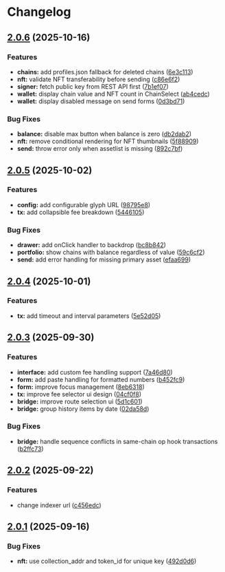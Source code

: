 # Changelog

## [2.0.6](https://github.com/initia-labs/interwovenkit/compare/v2.0.5...v2.0.6) (2025-10-16)

### Features

- **chains:** add profiles.json fallback for deleted chains ([6e3c113](https://github.com/initia-labs/interwovenkit/commit/6e3c113ab3dc8172e98512850a0897f062d8719a))
- **nft:** validate NFT transferability before sending ([c86e6f2](https://github.com/initia-labs/interwovenkit/commit/c86e6f2ba8ea0b311c3098183e57630cc143cf3b))
- **signer:** fetch public key from REST API first ([7b1ef07](https://github.com/initia-labs/interwovenkit/commit/7b1ef070529411e485222eda6b60b3eb2d5d4463))
- **wallet:** display chain value and NFT count in ChainSelect ([ab4cedc](https://github.com/initia-labs/interwovenkit/commit/ab4cedca1b3041a1c77ee8e273cc3d00037f15b4))
- **wallet:** display disabled message on send forms ([0d3bd71](https://github.com/initia-labs/interwovenkit/commit/0d3bd71c4980ac70088071e3fa83f152ab6e228e))

### Bug Fixes

- **balance:** disable max button when balance is zero ([db2dab2](https://github.com/initia-labs/interwovenkit/commit/db2dab21a1a42e190ca854bbaa61b3f5edbb7c7a))
- **nft:** remove conditional rendering for NFT thumbnails ([5f88909](https://github.com/initia-labs/interwovenkit/commit/5f8890921e65f3fda393d5c88ac778fc95665e38))
- **send:** throw error only when assetlist is missing ([892c7bf](https://github.com/initia-labs/interwovenkit/commit/892c7bf14e2b997a381d476a99b8e132f09142e8))

## [2.0.5](https://github.com/initia-labs/interwovenkit/compare/v2.0.4...v2.0.5) (2025-10-02)

### Features

- **config:** add configurable glyph URL ([98795e8](https://github.com/initia-labs/interwovenkit/commit/98795e8d618f6c74bb42533862bb41d7cefe11c6))
- **tx:** add collapsible fee breakdown ([5446105](https://github.com/initia-labs/interwovenkit/commit/5446105310fef408e4662e5d3e0a28cbc6d73d07))

### Bug Fixes

- **drawer:** add onClick handler to backdrop ([bc8b842](https://github.com/initia-labs/interwovenkit/commit/bc8b842cbfe14984739d1ec9d71ccaa5c57375c0))
- **portfolio:** show chains with balance regardless of value ([59c6cf2](https://github.com/initia-labs/interwovenkit/commit/59c6cf2b695f4bd1f67b4bf90edc13941ed55a5c))
- **send:** add error handling for missing primary asset ([efaa699](https://github.com/initia-labs/interwovenkit/commit/efaa699d472606f15699aef666198f13ab33cf45))

## [2.0.4](https://github.com/initia-labs/interwovenkit/compare/v2.0.3...v2.0.4) (2025-10-01)

### Features

- **tx:** add timeout and interval parameters ([5e52d05](https://github.com/initia-labs/interwovenkit/commit/5e52d0508b20659e6adfd12766fc291592fc1206))

## [2.0.3](https://github.com/initia-labs/interwovenkit/compare/v2.0.2...v2.0.3) (2025-09-30)

### Features

- **interface:** add custom fee handling support ([7a46d80](https://github.com/initia-labs/interwovenkit/commit/7a46d80d3b1d48468072b5f8521427201e27f4b0))
- **form:** add paste handling for formatted numbers ([b452fc9](https://github.com/initia-labs/interwovenkit/commit/b452fc9a981a96fa03261b096a4befdbea04bd8d))
- **form:** improve focus management ([8eb6318](https://github.com/initia-labs/interwovenkit/commit/8eb6318aa5ef38ad0dd18dc54155ade97c78c7c3))
- **tx:** improve fee selector ui design ([04cf0f8](https://github.com/initia-labs/interwovenkit/commit/04cf0f80598f2acc6b28ec060644230298b89f97))
- **bridge:** improve route selection ui ([5d1c601](https://github.com/initia-labs/interwovenkit/commit/5d1c601c86f6f959180a974ee18f9c3adbc4a6fc))
- **bridge:** group history items by date ([02da58d](https://github.com/initia-labs/interwovenkit/commit/02da58dc82883113495dfff4ec9afe1993d06e32))

### Bug Fixes

- **bridge:** handle sequence conflicts in same-chain op hook transactions ([b2ffc73](https://github.com/initia-labs/interwovenkit/commit/b2ffc73af517cae5baa61af75a846a4f5122650b))

## [2.0.2](https://github.com/initia-labs/interwovenkit/compare/v2.0.1...v2.0.2) (2025-09-22)

### Features

- change indexer url ([c456edc](https://github.com/initia-labs/interwovenkit/commit/c456edc4579204937bb24b9277448eb157c67bf4))

## [2.0.1](https://github.com/initia-labs/interwovenkit/compare/v2.0.0...v2.0.1) (2025-09-16)

### Bug Fixes

- **nft:** use collection_addr and token_id for unique key ([492d0d6](https://github.com/initia-labs/interwovenkit/commit/492d0d60a24359005d963ae174123b6252cc1ecd))
